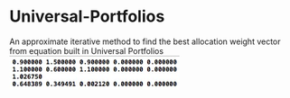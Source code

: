 # Universal-Portfolios
An approximate iterative method to find the best allocation weight vector from equation built in Universal Portfolios
<img src=https://raw.githubusercontent.com/Thelordofdream/Universal-Portfolios/master/Example1.png onload='this.width=250'/>
